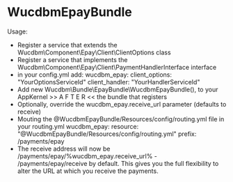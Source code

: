 # WucdbmEpayBundle

Usage: 
- Register a service that extends the Wucdbm\Component\Epay\Client\ClientOptions class
- Register a service that implements the Wucdbm\Component\Epay\Client\PaymentHandlerInterface interface
- in your config.yml add:
wucdbm_epay:
    client_options: "YourOptionsServiceId"
    client_handler: "YourHandlerServiceId"
- Add new Wucdbm\Bundle\EpayBundle\WucdbmEpayBundle(), to your AppKernel >> A F T E R << the bundle that registers
- Optionally, override the wucdbm_epay.receive_url parameter (defaults to receive)
- Mouting the @WucdbmEpayBundle/Resources/config/routing.yml file in your routing.yml
wucdbm_epay:
    resource: "@WucdbmEpayBundle/Resources/config/routing.yml"
    prefix: /payments/epay
- The receive address will now be /payments/epay/%wucdbm_epay.receive_url% - /payments/epay/receive by default. This gives you the full flexibility to alter the URL at which you receive the payments.